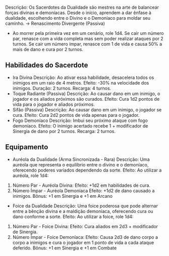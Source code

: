 Descrição:
Os Sacerdotes da Dualidade são mestres na arte de balancear forças divinas e demoníacas. Desde o início, aprendem a dar ênfase à dualidade, escolhendo entre o Divino e o Demoníaco para moldar seu caminho.
-> Renascimento Divergente (Passiva)
- Ao morrer pela primeira vez em um cenário, role 1d4. Se cair um número par, renasce com a vida completa mas sem poder realizar ataques por 2 turnos. Se cair um número ímpar, renasce com 1 de vida e causa 50% a mais de dano e cura por 2 turnos.
## Habilidades do Sacerdote
- Ira Divina
	Descrição: Ao ativar essa habilidade, desacelera todos os inimigos em um raio de 4 metros.
	Efeito: -30% na velocidade dos inimigos.
	Duração: 2 turnos.
	Recarga: 4 turnos.
- Toque Radiante (Passiva)
	Descrição: Ao causar dano em um inimigo, o jogador e os aliados próximos são curados.
	Efeito: Cura 1d2 pontos de vida para o jogador e aliados próximos.
- Sifão (Passiva)
	Descrição: Ao causar dano em um inimigo, o jogador se cura.
	Efeito: Cura 2d2 pontos de vida apenas para o jogador.
- Fogo Demoníaco
	Descrição: Imbui seu próximo ataque com fogo demoníaco.
	Efeito: O inimigo acertado recebe 1 + modificador de Sinergia de dano por 2 turnos.
	Recarga: 2 turnos.
## Equipamento
- Auréola da Dualidade (Arma Sincronizada - Rara)
	Descrição: Uma auréola que representa o equilíbrio entre o divino e o demoníaco, oferecendo poderes variados dependendo da sorte.
	Efeito: Ao utilizar a auréola, role 1d4:
1. Número Par - Auréola Divina:
    Efeito: +1d2 em habilidades de cura.
2. Número Ímpar - Auréola Demoníaca
    Efeito: +1d2 de dano causado a inimigos.
	Bônus: +1 em Sinergia e +1 em Arcano
- Foice da Dualidade
	Descrição: Uma foice poderosa que pode alternar entre a bênção divina e a maldição demoníaca, oferecendo cura ou dano conforme a sorte.
	Efeito: Ao utilizar a foice, role 1d4:
1. Número Par - Foice Divina:
    Efeito: Cura aliados em 2d3 + modificador de Sinergia.
2. Número Ímpar - Foice Demoníaca:
    Efeito: Causa 2d3 de dano corpo a corpo a inimigos e cura o jogador em 1 ponto de vida a cada ataque deferido.
	Bônus: +1 em Sinergia e +1 em Combate